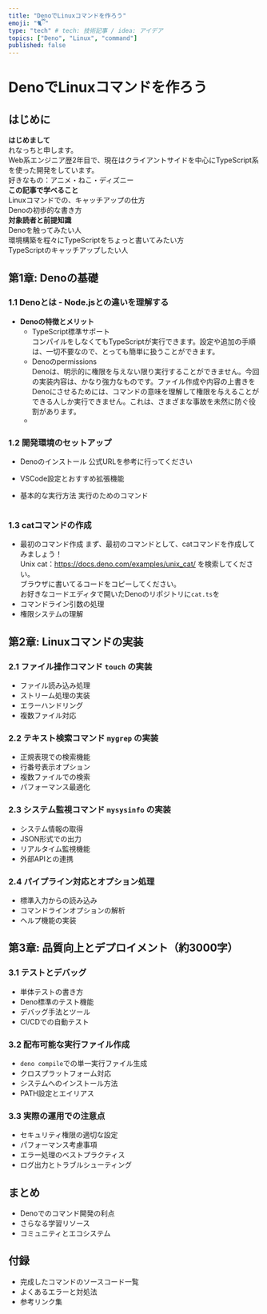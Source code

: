 ```yaml
---
title: "DenoでLinuxコマンドを作ろう"
emoji: "🐈ྀི"
type: "tech" # tech: 技術記事 / idea: アイデア
topics: ["Deno", "Linux", "command"]
published: false
---
```


# DenoでLinuxコマンドを作ろう

## はじめに
**はじめまして**<br>
  れなっちと申します。<br>
  Web系エンジニア歴2年目で、現在はクライアントサイドを中心にTypeScript系を使った開発をしています。<br>
  好きなもの：アニメ・ねこ・ディズニー<br>
**この記事で学べること**<br>
  Linuxコマンドでの、キャッチアップの仕方<br>
  Denoの初歩的な書き方<br>
**対象読者と前提知識**<br>
  Denoを触ってみたい人<br>
  環境構築を程々にTypeScriptをちょっと書いてみたい方<br>
  TypeScriptのキャッチアップしたい人<br>

## 第1章: Denoの基礎

### 1.1 Denoとは - Node.jsとの違いを理解する
- **Denoの特徴とメリット**<br>
  - TypeScript標準サポート<br>
    コンパイルをしなくてもTypeScriptが実行できます。設定や追加の手順は、一切不要なので、とっても簡単に扱うことができます。<br>
  - Denoのpermissions<br>
    Denoは、明示的に権限を与えない限り実行することができません。今回の実装内容は、かなり強力なものです。ファイル作成や内容の上書きをDenoにさせるためには、コマンドの意味を理解して権限を与えることができる人しか実行できません。これは、さまざまな事故を未然に防ぐ役割があります。<br>
  - 



### 1.2 開発環境のセットアップ
- Denoのインストール
 公式URLを参考に行ってください
- VSCode設定とおすすめ拡張機能

- 基本的な実行方法
  実行のためのコマンド
  ```javaScript
  ```

### 1.3 catコマンドの作成
- 最初のコマンド作成
  まず、最初のコマンドとして、catコマンドを作成してみましょう！<br>
  Unix cat：https://docs.deno.com/examples/unix_cat/ を検索してください。<br>
  ブラウザに書いてるコードをコピーしてください。<br>
  お好きなコードエディタで開いたDenoのリポジトリに`cat.ts`を
- コマンドライン引数の処理
- 権限システムの理解

## 第2章: Linuxコマンドの実装

### 2.1 ファイル操作コマンド `touch` の実装
- ファイル読み込み処理
- ストリーム処理の実装
- エラーハンドリング
- 複数ファイル対応

### 2.2 テキスト検索コマンド `mygrep` の実装
- 正規表現での検索機能
- 行番号表示オプション
- 複数ファイルでの検索
- パフォーマンス最適化

### 2.3 システム監視コマンド `mysysinfo` の実装
- システム情報の取得
- JSON形式での出力
- リアルタイム監視機能
- 外部APIとの連携

### 2.4 パイプライン対応とオプション処理
- 標準入力からの読み込み
- コマンドラインオプションの解析
- ヘルプ機能の実装

## 第3章: 品質向上とデプロイメント（約3000字）

### 3.1 テストとデバッグ
- 単体テストの書き方
- Deno標準のテスト機能
- デバッグ手法とツール
- CI/CDでの自動テスト

### 3.2 配布可能な実行ファイル作成
- `deno compile`での単一実行ファイル生成
- クロスプラットフォーム対応
- システムへのインストール方法
- PATH設定とエイリアス

### 3.3 実際の運用での注意点
- セキュリティ権限の適切な設定
- パフォーマンス考慮事項
- エラー処理のベストプラクティス
- ログ出力とトラブルシューティング

## まとめ
- Denoでのコマンド開発の利点
- さらなる学習リソース
- コミュニティとエコシステム

## 付録
- 完成したコマンドのソースコード一覧
- よくあるエラーと対処法
- 参考リンク集